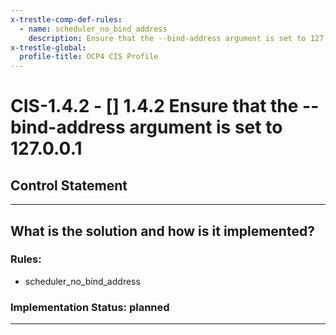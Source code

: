 ```yaml
---
x-trestle-comp-def-rules:
  - name: scheduler_no_bind_address
    description: Ensure that the --bind-address argument is set to 127.0.0.1
x-trestle-global:
  profile-title: OCP4 CIS Profile
---
```


# CIS-1.4.2 - \[\] 1.4.2 Ensure that the --bind-address argument is set to 127.0.0.1

## Control Statement

______________________________________________________________________

## What is the solution and how is it implemented?

<!-- For implementation status enter one of: implemented, partial, planned, alternative, not-applicable -->

<!-- Note that the list of rules under ### Rules: is read-only and changes will not be captured after assembly to JSON -->

<!-- Enter possible prose for implementation response at the control level here, after this comment -->

### Rules:

  - scheduler_no_bind_address

### Implementation Status: planned

______________________________________________________________________

